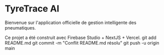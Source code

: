 # TyreTrace AI

Bienvenue sur l'application officielle de gestion intelligente des pneumatiques.

Ce projet a été construit avec Firebase Studio + NextJS + Vercel.
git add README.md
git commit -m "Conflit README.md résolu"
git push -u origin main
